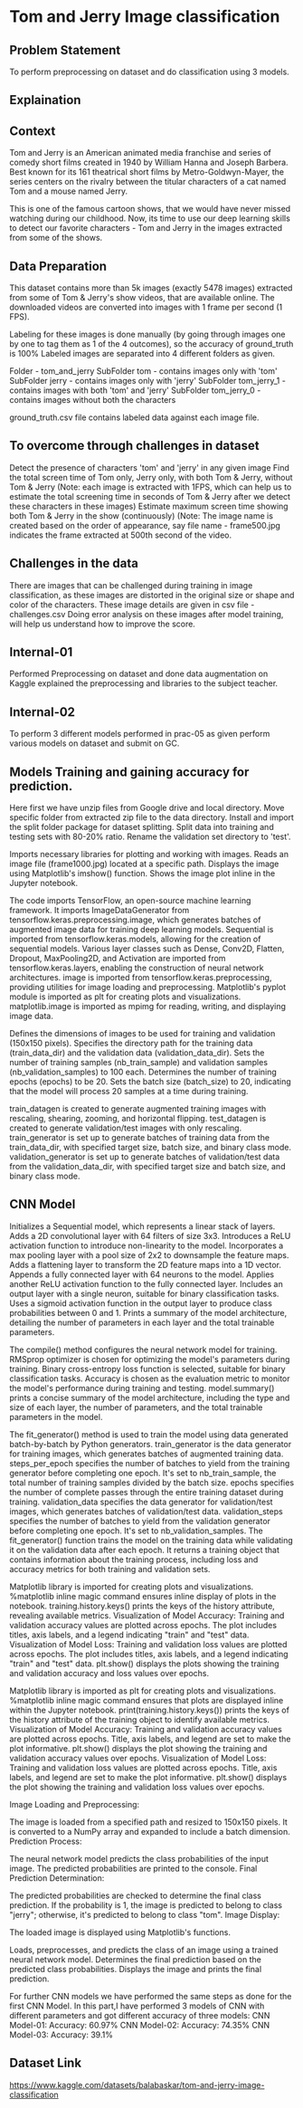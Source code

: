 # Tom and Jerry Image classification




## Problem Statement
To perform preprocessing on dataset and do classification using 3 models.
## Explaination

## Context
Tom and Jerry is an American animated media franchise and series of comedy short films created in 1940 by William Hanna and Joseph Barbera. Best known for its 161 theatrical short films by Metro-Goldwyn-Mayer, the series centers on the rivalry between the titular characters of a cat named Tom and a mouse named Jerry.

This is one of the famous cartoon shows, that we would have never missed watching during our childhood. Now, its time to use our deep learning skills to detect our favorite characters - Tom and Jerry in the images extracted from some of the shows.

## Data Preparation
This dataset contains more than 5k images (exactly 5478 images) extracted from some of Tom & Jerry's show videos, that are available online.
The downloaded videos are converted into images with 1 frame per second (1 FPS).

Labeling for these images is done manually (by going through images one by one to tag them as 1 of the 4 outcomes), so the accuracy of ground_truth is 100%
Labeled images are separated into 4 different folders as given.

Folder - tom_and_jerry
SubFolder tom - contains images only with 'tom'
SubFolder jerry - contains images only with 'jerry'
SubFolder tom_jerry_1 - contains images with both 'tom' and 'jerry'
SubFolder tom_jerry_0 - contains images without both the characters

ground_truth.csv file contains labeled data against each image file.

## To overcome through challenges in dataset
Detect the presence of characters 'tom' and 'jerry' in any given image
Find the total screen time of Tom only, Jerry only, with both Tom & Jerry, without Tom & Jerry (Note: each image is extracted with 1FPS, which can help us to estimate the total screening time in seconds of Tom & Jerry after we detect these characters in these images)
Estimate maximum screen time showing both Tom & Jerry in the show (continuously) (Note: The image name is created based on the order of appearance, say file name - frame500.jpg indicates the frame extracted at 500th second of the video.

## Challenges in the data
There are images that can be challenged during training in image classification, as these images are distorted in the original size or shape and color of the characters. These image details are given in csv file - challenges.csv Doing error analysis on these images after model training, will help us understand how to improve the score.

## Internal-01 
Performed Preprocessing on dataset and done data augmentation on Kaggle explained the preprocessing and libraries to the subject teacher.

## Internal-02 
To perform 3 different models performed in prac-05 as given  perform various models on dataset and submit on GC.

## Models Training and gaining accuracy for prediction.
Here first we have unzip files from Google drive and local directory.
Move specific folder from extracted zip file to the data directory.
Install and import the split folder package for dataset splitting.
Split data into training and testing sets with 80-20% ratio.
Rename the validation set directory to 'test'.

Imports necessary libraries for plotting and working with images.
Reads an image file (frame1000.jpg) located at a specific path.
Displays the image using Matplotlib's imshow() function.
Shows the image plot inline in the Jupyter notebook.

The code imports TensorFlow, an open-source machine learning framework.
It imports ImageDataGenerator from tensorflow.keras.preprocessing.image, which generates batches of augmented image data for training deep learning models.
Sequential is imported from tensorflow.keras.models, allowing for the creation of sequential models.
Various layer classes such as Dense, Conv2D, Flatten, Dropout, MaxPooling2D, and Activation are imported from tensorflow.keras.layers, enabling the construction of neural network architectures.
image is imported from tensorflow.keras.preprocessing, providing utilities for image loading and preprocessing.
Matplotlib's pyplot module is imported as plt for creating plots and visualizations.
matplotlib.image is imported as mpimg for reading, writing, and displaying image data.

Defines the dimensions of images to be used for training and validation (150x150 pixels).
Specifies the directory path for the training data (train_data_dir) and the validation data (validation_data_dir).
Sets the number of training samples (nb_train_sample) and validation samples (nb_validation_samples) to 100 each.
Determines the number of training epochs (epochs) to be 20.
Sets the batch size (batch_size) to 20, indicating that the model will process 20 samples at a time during training.

train_datagen is created to generate augmented training images with rescaling, shearing, zooming, and horizontal flipping.
test_datagen is created to generate validation/test images with only rescaling.
train_generator is set up to generate batches of training data from the train_data_dir, with specified target size, batch size, and binary class mode.
validation_generator is set up to generate batches of validation/test data from the validation_data_dir, with specified target size and batch size, and binary class mode.

## CNN Model
Initializes a Sequential model, which represents a linear stack of layers.
Adds a 2D convolutional layer with 64 filters of size 3x3.
Introduces a ReLU activation function to introduce non-linearity to the model.
Incorporates a max pooling layer with a pool size of 2x2 to downsample the feature maps.
Adds a flattening layer to transform the 2D feature maps into a 1D vector.
Appends a fully connected layer with 64 neurons to the model.
Applies another ReLU activation function to the fully connected layer.
Includes an output layer with a single neuron, suitable for binary classification tasks.
Uses a sigmoid activation function in the output layer to produce class probabilities between 0 and 1.
Prints a summary of the model architecture, detailing the number of parameters in each layer and the total trainable parameters.

The compile() method configures the neural network model for training.
RMSprop optimizer is chosen for optimizing the model's parameters during training.
Binary cross-entropy loss function is selected, suitable for binary classification tasks.
Accuracy is chosen as the evaluation metric to monitor the model's performance during training and testing.
model.summary() prints a concise summary of the model architecture, including the type and size of each layer, the number of parameters, and the total trainable parameters in the model.

The fit_generator() method is used to train the model using data generated batch-by-batch by Python generators.
train_generator is the data generator for training images, which generates batches of augmented training data.
steps_per_epoch specifies the number of batches to yield from the training generator before completing one epoch. It's set to nb_train_sample, the total number of training samples divided by the batch size.
epochs specifies the number of complete passes through the entire training dataset during training.
validation_data specifies the data generator for validation/test images, which generates batches of validation/test data.
validation_steps specifies the number of batches to yield from the validation generator before completing one epoch. It's set to nb_validation_samples.
The fit_generator() function trains the model on the training data while validating it on the validation data after each epoch.
It returns a training object that contains information about the training process, including loss and accuracy metrics for both training and validation sets.

Matplotlib library is imported for creating plots and visualizations.
%matplotlib inline magic command ensures inline display of plots in the notebook.
training.history.keys() prints the keys of the history attribute, revealing available metrics.
Visualization of Model Accuracy:
Training and validation accuracy values are plotted across epochs.
The plot includes titles, axis labels, and a legend indicating "train" and "test" data.
Visualization of Model Loss:
Training and validation loss values are plotted across epochs.
The plot includes titles, axis labels, and a legend indicating "train" and "test" data.
plt.show() displays the plots showing the training and validation accuracy and loss values over epochs.

Matplotlib library is imported as plt for creating plots and visualizations.
%matplotlib inline magic command ensures that plots are displayed inline within the Jupyter notebook.
print(training.history.keys()) prints the keys of the history attribute of the training object to identify available metrics.
Visualization of Model Accuracy:
Training and validation accuracy values are plotted across epochs.
Title, axis labels, and legend are set to make the plot informative.
plt.show() displays the plot showing the training and validation accuracy values over epochs.
Visualization of Model Loss:
Training and validation loss values are plotted across epochs.
Title, axis labels, and legend are set to make the plot informative.
plt.show() displays the plot showing the training and validation loss values over epochs.

Image Loading and Preprocessing:

The image is loaded from a specified path and resized to 150x150 pixels.
It is converted to a NumPy array and expanded to include a batch dimension.
Prediction Process:

The neural network model predicts the class probabilities of the input image.
The predicted probabilities are printed to the console.
Final Prediction Determination:

The predicted probabilities are checked to determine the final class prediction.
If the probability is 1, the image is predicted to belong to class "jerry"; otherwise, it's predicted to belong to class "tom".
Image Display:

The loaded image is displayed using Matplotlib's functions.

Loads, preprocesses, and predicts the class of an image using a trained neural network model.
Determines the final prediction based on the predicted class probabilities.
Displays the image and prints the final prediction.

For further CNN models we have performed the same steps as done for the first CNN Model.
In this part,I have performed 3 models of CNN with different parameters and got different accuracy of three models:
CNN Model-01:
Accuracy: 60.97%
CNN Model-02:
Accuracy: 74.35%
CNN Model-03:
Accuracy: 39.1%
## Dataset Link

https://www.kaggle.com/datasets/balabaskar/tom-and-jerry-image-classification
